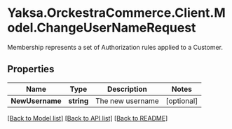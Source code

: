 # Yaksa.OrckestraCommerce.Client.Model.ChangeUserNameRequest
Membership represents a set of Authorization rules applied to a Customer.

## Properties

Name | Type | Description | Notes
------------ | ------------- | ------------- | -------------
**NewUsername** | **string** | The new username | [optional] 

[[Back to Model list]](../README.md#documentation-for-models) [[Back to API list]](../README.md#documentation-for-api-endpoints) [[Back to README]](../README.md)

